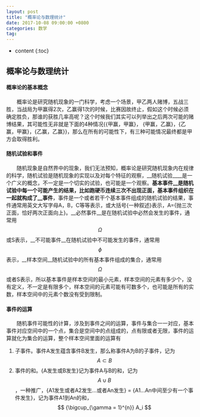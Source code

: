 ```yaml
---
layout: post
title: "概率论与数理统计"
date: 2017-10-08 09:00:00 +0800 
categories: 数学
tag: 
---
```

* content
{:toc}

<!-- more -->

## 概率论与数理统计

#### 概率论的基本概念

&emsp;&emsp;概率论是研究随机现象的一门科学，考虑一个场景，甲乙两人赌博，五战三胜，当战局为甲赢得2次，乙赢得1次的时候，比赛因故终止，假如这个时候必须确定胜负，那谁的获胜几率高呢？这个时候我们其实可以列举出之后两次可能的赌博结果，其可能性无非就是下面的4种情况\{\{甲赢，甲赢\}， \{甲赢，乙赢\}，\{乙赢，甲赢\}，\{乙赢，乙赢\}\}，那么在所有的可能性下，有三种可能情况最终都是甲方会取得胜利。

#### 随机试验和事件

&emsp;&emsp;随机现象是自然界中的现象，我们无法预知，概率论是研究随机现象内在规律的科学，随机试验是随机现象的实现以及对每个特征的观察，__随机试验____是一个广义的概念，不一定是一个切实的试验，也可能是一个观察。__基本事件__是随机试验中每一个可能产生的结果，比如跑硬币连续三次不出现正面，基本事件组织在一起就构成了__事件__，事件是一个或者若干个基本事件组成的随机试验的结果，事件通常用英文大写字母A，B，C等等表示，或大括号{一种叙述}表示，A={抛三次正面，恰好两次正面向上}。__必然事件__是在随机试验中必然会发生的事件，通常用$$\Omega$$或S表示，__不可能事件__在随机试验中不可能发生的事件，通常用$$\phi$$表示，__样本空间__随机试验中的所有基本事件组成的集合，通常用$$\Omega$$或者S表示，所以基本事件是样本空间的最小元素，样本空间的元素有多少个，没有定义，不一定是有限多个，样本空间的元素可能有可数多个，也可能是所有的实数，样本空间中的元素个数没有受到限制。

#### 事件的运算
&emsp;&emsp;随机事件可能性的计算，涉及到事件之间的运算，事件与集合一一对应，基本事件对应空间中的一个点，集合是空间中的点组成的，点有限或者无限，事件的运算就化为集合的运算，整个样本空间里面的运算有
1. 子事件。事件A发生蕴含事件B发生，那么称事件A为B的子事件，记为$$A \subset B$$
2. 事件的和。{A发生或B发生}记为事件A与B的和，记为$$A \cup B$$，一种推广，{A1发生或者A2发生...或者An发生} = {A1...An中间至少有一个事件发生}，记为事件A1到An的和，$$ {\bigcup_{\gamma = 1}^{n}} A_i $$